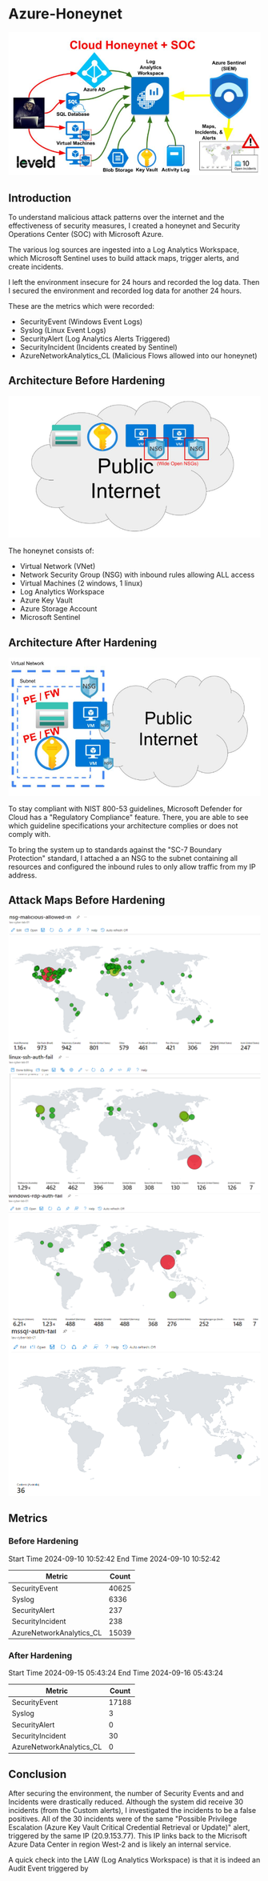 # Azure-Honeynet
![Cloud Honeynet / SOC](honeynet-soc-imgs/architecture.png)

## Introduction
To understand malicious attack patterns over the internet and the effectiveness of security measures, I created a honeynet and Security Operations Center (SOC) with Microsoft Azure.

The various log sources are ingested into a Log Analytics Workspace, which Microsoft Sentinel uses to build attack maps, trigger alerts, and create incidents.

I left the environment insecure for 24 hours and recorded the log data. Then I secured the environment and recorded log data for another 24 hours.

These are the metrics which were recorded:
- SecurityEvent (Windows Event Logs)
- Syslog (Linux Event Logs)
- SecurityAlert (Log Analytics Alerts Triggered)
- SecurityIncident (Incidents created by Sentinel)
- AzureNetworkAnalytics_CL (Malicious Flows allowed into our honeynet)

## Architecture Before Hardening
![Architecture Diagram](honeynet-soc-imgs/ins-arch.png)

The honeynet consists of:
- Virtual Network (VNet)
- Network Security Group (NSG) with inbound rules allowing ALL access
- Virtual Machines (2 windows, 1 linux)
- Log Analytics Workspace
- Azure Key Vault
- Azure Storage Account
- Microsoft Sentinel

## Architecture After Hardening
![Architecture Diagram](honeynet-soc-imgs/sec-arch.png)

To stay compliant with NIST 800-53 guidelines, Microsoft Defender for Cloud has a "Regulatory Compliance" feature. There, you are able to see which guideline specifications your architecture complies or does not comply with.

To bring the system up to standards against the "SC-7 Boundary Protection" standard, I attached a an NSG to the subnet containing all resources and configured the inbound rules to only allow traffic from my IP address.

## Attack Maps Before Hardening
![NSG Allowed Inbound Malicious Flows](honeynet-soc-imgs/nsg-malicious-allowed-in(before).png)<br>
![Linux Syslog Auth Failures](honeynet-soc-imgs/linux-ssh-auth-fail(before).png)<br>
![Windows RDP/SMB Auth Failures](honeynet-soc-imgs/windows-rdp-auth-fail(before).png)<br>
![MS SQL Auth Failures](honeynet-soc-imgs/mssql-auth-fail.png)<br>


## Metrics

### Before Hardening

Start Time 2024-09-10 10:52:42
End Time 2024-09-10 10:52:42

| Metric                   | Count
| ------------------------ | -----
| SecurityEvent            | 40625
| Syslog                   | 6336
| SecurityAlert            | 237
| SecurityIncident         | 238
| AzureNetworkAnalytics_CL | 15039

### After Hardening

Start Time 2024-09-15 05:43:24
End Time 2024-09-16 05:43:24

| Metric                   | Count
| ------------------------ | -----
| SecurityEvent            | 17188
| Syslog                   | 3
| SecurityAlert            | 0
| SecurityIncident         | 30
| AzureNetworkAnalytics_CL | 0

## Conclusion
After securing the environment, the number of Security Events and and Incidents were drastically reduced. Although the system did receive 30 incidents (from the Custom alerts), I investigated the incidents to be a false positives. All of the 30 incidents were of the same "Possible Privilege Escalation (Azure Key Vault Critical Credential Retrieval or Update)" alert, triggered by the same IP (20.9.153.77). This IP links back to the Micrisoft Azure Data Center in region West-2 and is likely an internal service.

A quick check into the LAW (Log Analytics Workspace) is that it is indeed an Audit Event triggered by 

